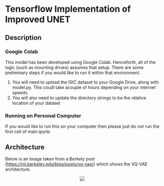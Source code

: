 # Tensorflow Implementation of  Improved UNET

## Description 

### Google Colab

This model has been developed using Google Colab. Henceforth, all of the logic (such as mounting drives) assumes that setup. There are some preliminary steps if you would like to run it within that environment.

1. You will need to upload the ISIC dataset to your Google Drive, along with model.py. This coudl take acouple of hours depending on your internet speeds.
2. You will also need to update the directory strings to be the relative location of your dataset

### Running on Personal Computer

If you would like to run this on your computer then please just do not run the first cell of main.ipynb


## Architecture
Below is an image taken from a Berkely post (https://ml.berkeley.edu/blog/posts/vq-vae/) which shows the VQ-VAE architecture.
<p align="center"><img src='https://i.imgur.com/R9VMWD6.png'></p>